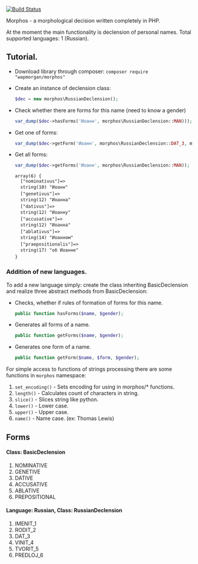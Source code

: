 [![Build Status](https://travis-ci.org/wapmorgan/Morphos.svg)](https://travis-ci.org/wapmorgan/Morphos)

Morphos - a morphological decision written completely in PHP.

At the moment the main functionality is declension of personal names.
Total supported languages: 1 (Russian).

## Tutorial.

* Download library through composer:
    `composer require "wapmorgan/morphos"`

* Create an instance of declension class:
    ```php
    $dec = new morphos\RussianDeclension();
    ```

* Check whether there are forms for this name (need to know a gender)
    ```php
    var_dump($dec->hasForms('Иоанн', morphos\RussianDeclension::MAN))); //true
    ```

* Get one of forms:
    ```php
    var_dump($dec->getForm('Иоанн', morphos\RussianDeclension::DAT_3, morphos\RussianDeclension::MAN)); // Иоанна
    ```

* Get all forms:
    ```php
    var_dump($dec->getForms('Иоанн', morphos\RussianDeclension::MAN));
    ```
    
    ```
    array(6) {
      ["nominativus"]=>
      string(10) "Иоанн"
      ["genetivus"]=>
      string(12) "Иоанна"
      ["dativus"]=>
      string(12) "Иоанну"
      ["accusative"]=>
      string(12) "Иоанна"
      ["ablativus"]=>
      string(14) "Иоанном"
      ["praepositionalis"]=>
      string(17) "об Иоанне"
    }
    ```

### Addition of new languages.
To add a new language simply: create the class inheriting BasicDeclension and realize three abstract methods from BasicDeclension:

* Checks, whether if rules of formation of forms for this name.
  ```php
  public function hasForms($name, $gender);
  ```

* Generates all forms of a name.
  ```php
  public function getForms($name, $gender);
  ```

* Generates one form of a name.
  ```php
  public function getForm($name, $form, $gender);
  ```

For simple access to functions of strings processing there are some functions in `morphos` namespace:

1. `set_encoding()` - Sets encoding for using in morphos/* functions.
2. `length()` - Calculates count of characters in string.
3. `slice()` - Slices string like python.
4. `lower()` - Lower case.
5. `upper()` - Upper case.
6. `name()` - Name case. (ex: Thomas Lewis)

## Forms
#### Class: BasicDeclension

1. NOMINATIVE
2. GENETIVE
3. DATIVE
4. ACCUSATIVE
5. ABLATIVE
6. PREPOSITIONAL

#### Language: Russian, Class: RussianDeclension

1. IMENIT_1
2. RODIT_2
3. DAT_3
4. VINIT_4
5. TVORIT_5
6. PREDLOJ_6
